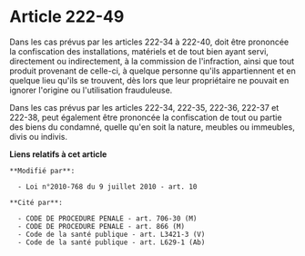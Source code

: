 # Article 222-49

Dans les cas prévus par les articles 222-34 à 222-40, doit être prononcée la confiscation des installations, matériels et de
tout bien ayant servi, directement ou indirectement, à la commission de l'infraction, ainsi que tout produit provenant de
celle-ci, à quelque personne qu'ils appartiennent et en quelque lieu qu'ils se trouvent, dès lors que leur propriétaire ne
pouvait en ignorer l'origine ou l'utilisation frauduleuse.

Dans les cas prévus par les articles 222-34, 222-35, 222-36, 222-37 et 222-38, peut également être prononcée la confiscation
de tout ou partie des biens du condamné, quelle qu'en soit la nature, meubles ou immeubles, divis ou indivis.

**Liens relatifs à cet article**

	**Modifié par**:

	  - Loi n°2010-768 du 9 juillet 2010 - art. 10

	**Cité par**:

	  - CODE DE PROCEDURE PENALE - art. 706-30 (M)
	  - CODE DE PROCEDURE PENALE - art. 866 (M)
	  - Code de la santé publique - art. L3421-3 (V)
	  - Code de la santé publique - art. L629-1 (Ab)

